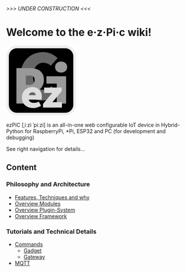 *>>> UNDER CONSTRUCTION <<<*

# Welcome to the e·z·Pi·c wiki!

![Logo](ezPiC.svg)

ezPiC [ˌiːzi ˈpiːzi] is an all-in-one web configurable IoT device in Hybrid-Python for RaspberryPi, \*Pi, ESP32 and PC (for development and debugging)

See right navigation for details...

## Content

### Philosophy and Architecture
* [Features, Techniques and why](architecture/Features,-Techniques-and-why)
* [Overview Modules](architecture/Overview-Modules)
* [Overview Plugin-System](architecture/Overview-Plugin-System)
* [Overview Framework](architecture/Overview-Framework)

### Tutorials and Technical Details
* [Commands](commands/Commands)
  * [Gadget](commands/Gadget)
  * [Gateway](commands/Gaateway)
* [MQTT](tutorials/MQTT)
